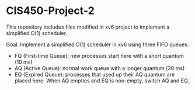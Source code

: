 # CIS450-Project-2
This repository includes files modified in xv6 project to implement a simplified O(1) scheduler.

Goal: Implement a simplified O(1) scheduler in xv6 using three FIFO queues:
- FQ (First-time Queue): new processes start here with a short quantum (10 ms)
- AQ (Active Queue): normal work queue with a longer quantum (30 ms)
- EQ (Expired Queue): processes that used up their AQ quantum are placed here. When AQ empties and EQ is non-empty, switch AQ and EQ.
